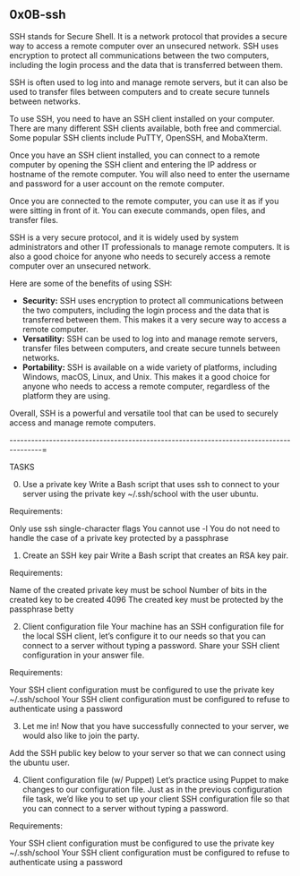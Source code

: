 0x0B-ssh
---------------------------------------------------------------------------

SSH stands for Secure Shell. It is a network protocol that provides a secure way to access a remote computer over an unsecured network. SSH uses encryption to protect all communications between the two computers, including the login process and the data that is transferred between them.

SSH is often used to log into and manage remote servers, but it can also be used to transfer files between computers and to create secure tunnels between networks.

To use SSH, you need to have an SSH client installed on your computer. There are many different SSH clients available, both free and commercial. Some popular SSH clients include PuTTY, OpenSSH, and MobaXterm.

Once you have an SSH client installed, you can connect to a remote computer by opening the SSH client and entering the IP address or hostname of the remote computer. You will also need to enter the username and password for a user account on the remote computer.

Once you are connected to the remote computer, you can use it as if you were sitting in front of it. You can execute commands, open files, and transfer files.

SSH is a very secure protocol, and it is widely used by system administrators and other IT professionals to manage remote computers. It is also a good choice for anyone who needs to securely access a remote computer over an unsecured network.

Here are some of the benefits of using SSH:

* **Security:** SSH uses encryption to protect all communications between the two computers, including the login process and the data that is transferred between them. This makes it a very secure way to access a remote computer.
* **Versatility:** SSH can be used to log into and manage remote servers, transfer files between computers, and create secure tunnels between networks.
* **Portability:** SSH is available on a wide variety of platforms, including Windows, macOS, Linux, and Unix. This makes it a good choice for anyone who needs to access a remote computer, regardless of the platform they are using.

Overall, SSH is a powerful and versatile tool that can be used to securely access and manage remote computers.

---------------------------------------------------------------------------------------=

TASKS 

0. Use a private key
Write a Bash script that uses ssh to connect to your server using the private key ~/.ssh/school with the user ubuntu.

Requirements:

Only use ssh single-character flags
You cannot use -l
You do not need to handle the case of a private key protected by a passphrase

1. Create an SSH key pair
Write a Bash script that creates an RSA key pair.

Requirements:

Name of the created private key must be school
Number of bits in the created key to be created 4096
The created key must be protected by the passphrase betty

2. Client configuration file
Your machine has an SSH configuration file for the local SSH client, let’s configure it to our needs so that you can connect to a server without typing a password. Share your SSH client configuration in your answer file.

Requirements:

Your SSH client configuration must be configured to use the private key ~/.ssh/school
Your SSH client configuration must be configured to refuse to authenticate using a password

3. Let me in!
Now that you have successfully connected to your server, we would also like to join the party.

Add the SSH public key below to your server so that we can connect using the ubuntu user.

4. Client configuration file (w/ Puppet)
Let’s practice using Puppet to make changes to our configuration file. Just as in the previous configuration file task, we’d like you to set up your client SSH configuration file so that you can connect to a server without typing a password.

Requirements:

Your SSH client configuration must be configured to use the private key ~/.ssh/school
Your SSH client configuration must be configured to refuse to authenticate using a password
